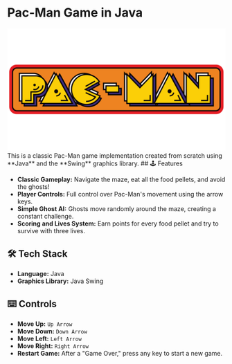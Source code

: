 # Pac-Man Game in Java
<div align="center">
<img src="res/pacman_logo.png" alt="Pac-Man Logo" width="800"/>
  </div>
This is a classic Pac-Man game implementation created from scratch using **Java** and the **Swing** graphics library.
## 🕹️ Features

* **Classic Gameplay:** Navigate the maze, eat all the food pellets, and avoid the ghosts!
* **Player Controls:** Full control over Pac-Man's movement using the arrow keys.
* **Simple Ghost AI:** Ghosts move randomly around the maze, creating a constant challenge.
* **Scoring and Lives System:** Earn points for every food pellet and try to survive with three lives.

## 🛠️ Tech Stack

* **Language:** Java
* **Graphics Library:** Java Swing 


## ⌨️ Controls

* **Move Up:** `Up Arrow`
* **Move Down:** `Down Arrow`
* **Move Left:** `Left Arrow`
* **Move Right:** `Right Arrow`
* **Restart Game:** After a "Game Over," press any key to start a new game.


